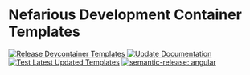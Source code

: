 # Nefarious Development Container Templates

[![Release Devcontainer Templates](https://github.com/The-Nefarious-Developer/devcontainer-templates/actions/workflows/release.yaml/badge.svg)](https://github.com/The-Nefarious-Developer/devcontainer-templates/actions/workflows/release.yaml)
[![Update Documentation](https://github.com/The-Nefarious-Developer/devcontainer-templates/actions/workflows/update-documentation.yaml/badge.svg)](https://github.com/The-Nefarious-Developer/devcontainer-templates/actions/workflows/update-documentation.yaml)
[![Test Latest Updated Templates](https://github.com/The-Nefarious-Developer/devcontainer-templates/actions/workflows/test-pr.yaml/badge.svg)](https://github.com/The-Nefarious-Developer/devcontainer-templates/actions/workflows/test-pr.yaml)
[![semantic-release: angular](https://img.shields.io/badge/semantic--release-angular-e10079?logo=semantic-release)](https://github.com/semantic-release/semantic-release)